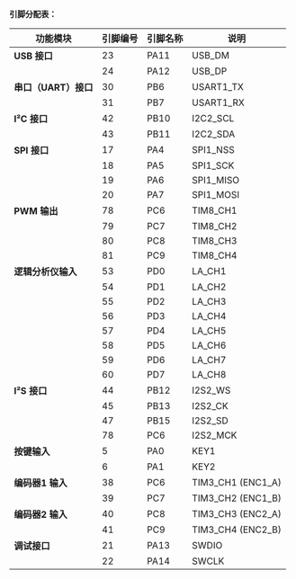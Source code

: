 **引脚分配表：**

| 功能模块             | 引脚编号 | 引脚名称 | 说明              |
| -------------------- | -------- | -------- | ----------------- |
| **USB 接口**         | 23       | PA11     | USB_DM            |
|                      | 24       | PA12     | USB_DP            |
| **串口（UART）接口** | 30       | PB6      | USART1_TX         |
|                      | 31       | PB7      | USART1_RX         |
| **I²C 接口**         | 42       | PB10     | I2C2_SCL          |
|                      | 43       | PB11     | I2C2_SDA          |
| **SPI 接口**         | 17       | PA4      | SPI1_NSS          |
|                      | 18       | PA5      | SPI1_SCK          |
|                      | 19       | PA6      | SPI1_MISO         |
|                      | 20       | PA7      | SPI1_MOSI         |
| **PWM 输出**         | 78       | PC6      | TIM8_CH1          |
|                      | 79       | PC7      | TIM8_CH2          |
|                      | 80       | PC8      | TIM8_CH3          |
|                      | 81       | PC9      | TIM8_CH4          |
| **逻辑分析仪输入**   | 53       | PD0      | LA_CH1            |
|                      | 54       | PD1      | LA_CH2            |
|                      | 55       | PD2      | LA_CH3            |
|                      | 56       | PD3      | LA_CH4            |
|                      | 57       | PD4      | LA_CH5            |
|                      | 58       | PD5      | LA_CH6            |
|                      | 59       | PD6      | LA_CH7            |
|                      | 60       | PD7      | LA_CH8            |
| **I²S 接口**         | 44       | PB12     | I2S2_WS           |
|                      | 45       | PB13     | I2S2_CK           |
|                      | 47       | PB15     | I2S2_SD           |
|                      | 78       | PC6      | I2S2_MCK          |
| **按键输入**         | 5        | PA0      | KEY1              |
|                      | 6        | PA1      | KEY2              |
| **编码器1 输入**     | 38       | PC6      | TIM3_CH1 (ENC1_A) |
|                      | 39       | PC7      | TIM3_CH2 (ENC1_B) |
| **编码器2 输入**     | 40       | PC8      | TIM3_CH3 (ENC2_A) |
|                      | 41       | PC9      | TIM3_CH4 (ENC2_B) |
| **调试接口**         | 21       | PA13     | SWDIO             |
|                      | 22       | PA14     | SWCLK             |
